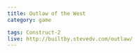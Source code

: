 ```yaml
---
title: Outlaw of the West
category: game

tags: Construct-2
live: http://builtby.stevedv.com/outlaw/
---
```

